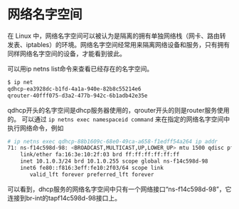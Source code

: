 # 网络名字空间
在 Linux 中，网络名字空间可以被认为是隔离的拥有单独网络栈（网卡、路由转发表、iptables）的环境。网络名字空间经常用来隔离网络设备和服务，只有拥有同样网络名字空间的设备，才能看到彼此。

可以用ip netns list命令来查看已经存在的名字空间。
```sh
$ ip net
qdhcp-ea3928dc-b1fd-4a1a-940e-82b8c55214e6
qrouter-40fff075-d3a2-477b-942c-6b1adb42e35e
```
qdhcp开头的名字空间是dhcp服务器使用的，qrouter开头的则是router服务使用的。
可以通过 `ip netns exec namespaceid command` 来在指定的网络名字空间中执行网络命令，例如
```sh
# ip netns exec qdhcp-88b1609c-68e0-49ca-a658-f1edff54a264 ip addr
71: ns-f14c598d-98: <BROADCAST,MULTICAST,UP,LOWER_UP> mtu 1500 qdisc pfifo_fast state UP qlen 1000
    link/ether fa:16:3e:10:2f:03 brd ff:ff:ff:ff:ff:ff
    inet 10.1.0.3/24 brd 10.1.0.255 scope global ns-f14c598d-98
    inet6 fe80::f816:3eff:fe10:2f03/64 scope link
       valid_lft forever preferred_lft forever
```
可以看到，dhcp服务的网络名字空间中只有一个网络接口“ns-f14c598d-98”，它连接到br-int的tapf14c598d-98接口上。



